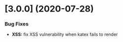 
# [3.0.0] (2020-07-28)


### Bug Fixes

* **XSS:** fix XSS vulnerability when katex fails to render
